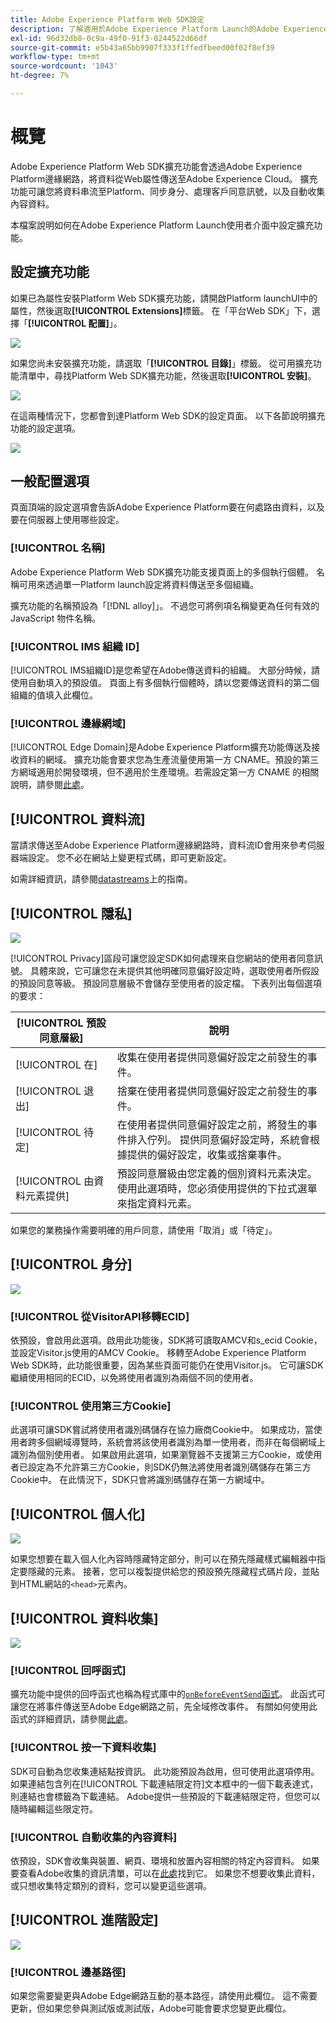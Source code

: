```yaml
---
title: Adobe Experience Platform Web SDK設定
description: 了解適用於Adobe Experience Platform Launch的Adobe Experience Platform Web SDK擴充功能
exl-id: 96d32db8-0c9a-49f0-91f3-0244522d66df
source-git-commit: e5b43a65bb9907f333f1ffedfbeed00f02f8ef39
workflow-type: tm+mt
source-wordcount: '1043'
ht-degree: 7%

---
```


# 概覽

Adobe Experience Platform Web SDK擴充功能會透過Adobe Experience Platform邊緣網路，將資料從Web屬性傳送至Adobe Experience Cloud。 擴充功能可讓您將資料串流至Platform、同步身分、處理客戶同意訊號，以及自動收集內容資料。

本檔案說明如何在Adobe Experience Platform Launch使用者介面中設定擴充功能。

## 設定擴充功能

如果已為屬性安裝Platform Web SDK擴充功能，請開啟Platform launchUI中的屬性，然後選取&#x200B;**[!UICONTROL Extensions]**&#x200B;標籤。 在「平台Web SDK」下，選擇「**[!UICONTROL 配置]**」。

![](../images/extension/overview/configure.png)

如果您尚未安裝擴充功能，請選取「**[!UICONTROL 目錄]**」標籤。 從可用擴充功能清單中，尋找Platform Web SDK擴充功能，然後選取&#x200B;**[!UICONTROL 安裝]**。

![](../images/extension/overview/install.png)

在這兩種情況下，您都會到達Platform Web SDK的設定頁面。 以下各節說明擴充功能的設定選項。

![](../images/extension/overview/config-screen.png)

## 一般配置選項

頁面頂端的設定選項會告訴Adobe Experience Platform要在何處路由資料，以及要在伺服器上使用哪些設定。

### [!UICONTROL 名稱]

Adobe Experience Platform Web SDK擴充功能支援頁面上的多個執行個體。 名稱可用來透過單一Platform launch設定將資料傳送至多個組織。

擴充功能的名稱預設為「[!DNL alloy]」。 不過您可將例項名稱變更為任何有效的 JavaScript 物件名稱。

### **[!UICONTROL IMS 組織 ID]**

[!UICONTROL IMS組織ID]是您希望在Adobe傳送資料的組織。 大部分時候，請使用自動填入的預設值。 頁面上有多個執行個體時，請以您要傳送資料的第二個組織的值填入此欄位。

### **[!UICONTROL 邊緣網域]**

[!UICONTROL Edge Domain]是Adobe Experience Platform擴充功能傳送及接收資料的網域。 擴充功能會要求您為生產流量使用第一方 CNAME。預設的第三方網域適用於開發環境，但不適用於生產環境。若需設定第一方 CNAME 的相關說明，請參閱[此處](https://experienceleague.adobe.com/docs/core-services/interface/ec-cookies/cookies-first-party.html?lang=zh-Hant)。

## [!UICONTROL 資料流]

當請求傳送至Adobe Experience Platform邊緣網路時，資料流ID會用來參考伺服器端設定。 您不必在網站上變更程式碼，即可更新設定。

如需詳細資訊，請參閱[datastreams](../fundamentals/datastreams.md)上的指南。


## [!UICONTROL 隱私]

![](../images/extension/overview/privacy.png)

[!UICONTROL Privacy]區段可讓您設定SDK如何處理來自您網站的使用者同意訊號。 具體來說，它可讓您在未提供其他明確同意偏好設定時，選取使用者所假設的預設同意等級。 預設同意層級不會儲存至使用者的設定檔。 下表列出每個選項的要求：

| [!UICONTROL 預設同意層級] | 說明 |
| --- | --- |
| [!UICONTROL 在] | 收集在使用者提供同意偏好設定之前發生的事件。 |
| [!UICONTROL 退出] | 捨棄在使用者提供同意偏好設定之前發生的事件。 |
| [!UICONTROL 待定] | 在使用者提供同意偏好設定之前，將發生的事件排入佇列。 提供同意偏好設定時，系統會根據提供的偏好設定，收集或捨棄事件。 |
| [!UICONTROL 由資料元素提供] | 預設同意層級由您定義的個別資料元素決定。 使用此選項時，您必須使用提供的下拉式選單來指定資料元素。 |

如果您的業務操作需要明確的用戶同意，請使用「取消」或「待定」。

## [!UICONTROL 身分]

![](../images/extension/overview/identity.png)

### [!UICONTROL 從VisitorAPI移轉ECID]

依預設，會啟用此選項。啟用此功能後，SDK將可讀取AMCV和s_ecid Cookie，並設定Visitor.js使用的AMCV Cookie。 移轉至Adobe Experience Platform Web SDK時，此功能很重要，因為某些頁面可能仍在使用Visitor.js。 它可讓SDK繼續使用相同的ECID，以免將使用者識別為兩個不同的使用者。

### [!UICONTROL 使用第三方Cookie]

此選項可讓SDK嘗試將使用者識別碼儲存在協力廠商Cookie中。 如果成功，當使用者跨多個網域導覽時，系統會將該使用者識別為單一使用者，而非在每個網域上識別為個別使用者。 如果啟用此選項，如果瀏覽器不支援第三方Cookie，或使用者已設定為不允許第三方Cookie，則SDK仍無法將使用者識別碼儲存在第三方Cookie中。 在此情況下，SDK只會將識別碼儲存在第一方網域中。

## [!UICONTROL 個人化]

![](../images/extension/overview/personalization.png)

如果您想要在載入個人化內容時隱藏特定部分，則可以在預先隱藏樣式編輯器中指定要隱藏的元素。 接著，您可以複製提供給您的預設預先隱藏程式碼片段，並貼到HTML網站的`<head>`元素內。

## [!UICONTROL 資料收集]

![](../images/extension/overview/data-collection.png)

### [!UICONTROL 回呼函式]

擴充功能中提供的回呼函式也稱為程式庫中的[`onBeforeEventSend`函式](https://experienceleague.adobe.com/docs/experience-platform/edge/fundamentals/configuring-the-sdk.html?lang=en)。 此函式可讓您在將事件傳送至Adobe Edge網路之前，先全域修改事件。 有關如何使用此函式的詳細資訊，請參閱[此處](https://experienceleague.adobe.com/docs/experience-platform/edge/fundamentals/tracking-events.html?lang=en#modifying-events-globally)。

### [!UICONTROL 按一下資料收集]

SDK可自動為您收集連結點按資訊。 此功能預設為啟用，但可使用此選項停用。 如果連結包含列在[!UICONTROL 下載連結限定符]文本框中的一個下載表達式，則連結也會標籤為下載連結。 Adobe提供一些預設的下載連結限定符，但您可以隨時編輯這些限定符。

### [!UICONTROL 自動收集的內容資料]

依預設，SDK會收集與裝置、網頁、環境和放置內容相關的特定內容資料。 如果要查看Adobe收集的資訊清單，可以在[此處](https://experienceleague.adobe.com/docs/experience-platform/edge/data-collection/automatic-information.html?lang=en)找到它。 如果您不想要收集此資料，或只想收集特定類別的資料，您可以變更這些選項。

## [!UICONTROL 進階設定]

![](../images/extension/overview/advanced-settings.png)

### [!UICONTROL 邊基路徑]

如果您需要變更與Adobe Edge網路互動的基本路徑，請使用此欄位。 這不需要更新，但如果您參與測試版或測試版，Adobe可能會要求您變更此欄位。
